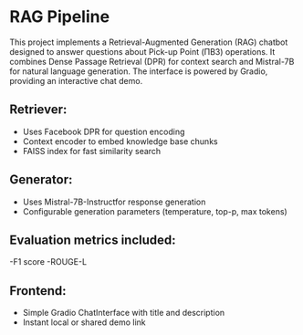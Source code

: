 # RAG Pipeline

This project implements a Retrieval-Augmented Generation (RAG) chatbot designed to answer questions about Pick-up Point (ПВЗ) operations.
It combines Dense Passage Retrieval (DPR) for context search and Mistral-7B for natural language generation.
The interface is powered by Gradio, providing an interactive chat demo.


## Retriever:

- Uses Facebook DPR for question encoding
- Context encoder to embed knowledge base chunks
- FAISS index for fast similarity search

## Generator:

- Uses Mistral-7B-Instructfor response generation
- Configurable generation parameters (temperature, top-p, max tokens)

## Evaluation metrics included:

-F1 score
-ROUGE-L

## Frontend:

- Simple Gradio ChatInterface with title and description
- Instant local or shared demo link
